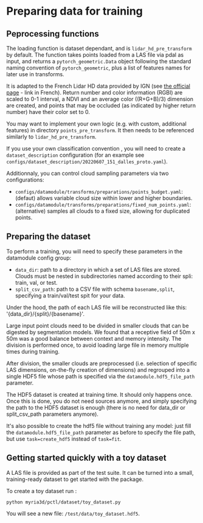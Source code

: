 # Preparing data for training

## Peprocessing functions

The loading function is dataset dependant, and is `lidar_hd_pre_transform` by default. The function takes points loaded from a LAS file via pdal as input, and returns a `pytorch_geometric.Data` object following the standard naming convention of `pytorch_geometric`, plus a list of features names for later use in transforms.

It is adapted to the French Lidar HD data provided by IGN (see [the official page](https://geoservices.ign.fr/lidarhd) - link in French). Return number and color information (RGBI) are scaled to 0-1 interval, a NDVI and an average color ((R+G+B)/3) dimension are created, and points that may be occluded (as indicated by higher return number) have their color set to 0.

You may want to implement your own logic (e.g. with custom, additional features) in directory `points_pre_transform`. It then needs to be referenced similarly to `lidar_hd_pre_transform`. 

If you use your own classification convention , you will need to create a `dataset_description` configuration (for an example see `configs/dataset_description/20220607_151_dalles_proto.yaml`).

Additionnaly, you can control cloud sampling parameters via two configurations:
- `configs/datamodule/transforms/preparations/points_budget.yaml`: (defaut) allows variable cloud size within lower and higher boundaries. 
- `configs/datamodule/transforms/preparations/fixed_num_points.yaml`: (alternative) samples all clouds to a fixed size, allowing for duplicated points.


## Preparing the dataset

To perform a training, you will need to specify these parameters in the datamodule config group:
- `data_dir`: path to a directory in which a set of LAS files are stored. Clouds must be nested in subdirectories named according to their spli: train, val, or test.
- `split_csv_path`: path to a CSV file with schema `basename,split`, specifying a train/val/test spit for your data.

Under the hood, the path of each LAS file will be reconstructed like this: '{data_dir}/{split}/{basename}'.

Large input point clouds need to be divided in smaller clouds that can be digested by segmentation models. We found that a receptive field of 50m x 50m was a good balance between context and memory intensity. The division is performed once, to avoid loading large file in memory multiple times during training.

After division, the smaller clouds are preprocessed (i.e. selection of specific LAS dimensions, on-the-fly creation of dimensions) and regrouped into a single HDF5 file whose path is specified via the `datamodule.hdf5_file_path` parameter. 

The HDF5 dataset is created at training time. It should only happens once. Once this is done, you do not need sources anymore, and simply specifying the path to the HDF5 dataset is enough (there is no need for data_dir or split_csv_path parameters anymore).

It's also possible to create the hdf5 file without training any model: just fill the `datamodule.hdf5_file_path` parameter as before to specify the file path, but use `task=create_hdf5` instead of `task=fit`.


## Getting started quickly with a toy dataset

A LAS file is provided as part of the test suite. It can be turned into a small, training-ready dataset to get started with the package. 

To create a toy dataset run :
```
python myria3d/pctl/dataset/toy_dataset.py
```

You will see a new file: `/test/data/toy_dataset.hdf5`.